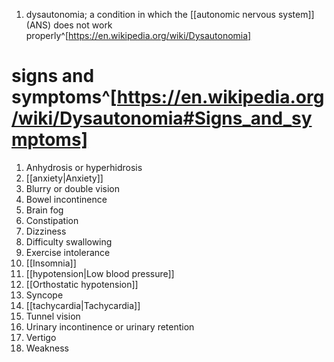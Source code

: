 1. dysautonomia; a condition in which the [[autonomic nervous system]] (ANS) does not work properly^[https://en.wikipedia.org/wiki/Dysautonomia]

# signs and symptoms^[https://en.wikipedia.org/wiki/Dysautonomia#Signs_and_symptoms]

1. Anhydrosis or hyperhidrosis
2. [[anxiety|Anxiety]]
3. Blurry or double vision
4. Bowel incontinence
5. Brain fog
6. Constipation
7. Dizziness
8. Difficulty swallowing
9. Exercise intolerance
10. [[Insomnia]]
11. [[hypotension|Low blood pressure]]
12. [[Orthostatic hypotension]]
13. Syncope
14. [[tachycardia|Tachycardia]]
15. Tunnel vision
16. Urinary incontinence or urinary retention
17. Vertigo
18. Weakness